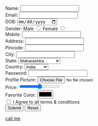 <!DOCTYPE html>
<html lang="en">
<head>
    <meta charset="UTF-8">
    <meta name="viewport" content="width=device-width, initial-scale=1.0">
    <title>Document</title>
</head>
<body>
    <form action="mailto:pranshoo@gmail.com?subject=Registration form data" method="post" enctype="text/plain">
        <label for="name">Name:
            <input type="text" name="Name">
        </label>
        <br>
        <label for="email">Email:
            <input type="email" name="Email">
        </label>
        <br>
        <label for="dob">DOB:
            <input type="date" name="DOB">
        </label>
        <br>
        <label for="gender">Gender:
            <label for="male">Male
                <input type="radio" name="gender" value="Male">
            </label>
            <label for="female">Female
                <input type="radio" name="gender" value="Female">
            </label>
        </label>
            <br>
            <label for="mobile">Mobile:
                <input type="tel" name="Mobile">
            </label>
            <br>
            <label for="address">Address:
                <input type="text" name="Address">
            </label>
            <br>
            <label for="pincode">Pincode:
                <input type="number" name="Pincode">
            </label>
            <br>
        <label for="city">City:
            <input type="text" name="City">
        </label>
        <br>
        <label for="state">State:
            <select name="State">
                <option>Maharashtra</option>
                <option>Goa</option>
                <option>Madhya Pradesh</option>
                <option>Himachal Pradesh</option>
            </select>
        </label>
        <br>
        <label for="country">Country:
            <select name="Country">
                <option>India</option>
                <option>America</option>
                <option>Canada</option>
                <option>Australia</option>
            </select>
        </label>
        <br>
        <label for="password">Password:
            <input type="password" name="Password">
        </label>
        <br>
        <label for="profile">Profile Picture:
            <input type="file" name="Profile">
        </label>
        <br>
        <label for="price">Price:
            <input type="range" name="Price">
        </label>
        <br>
        <label for="color">Favorite Color:
            <input type="color" name="Color">
        </label>
        <br>
        <label for="terms">
            <input type="checkbox" name="Accepted">
            I Agree to all terms & conditions
        </label>
        <br>
        <input type="submit">
        <input type="reset">
    </form>
    <a href="tel:9098009100">call me</a>
</body>
</html>
